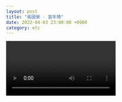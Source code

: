 ```yaml
---
layout: post
title: "張國榮 - 當年情"
date: 2022-04-03 23:00:00 +0900
category: etc
---
```


<div class="video-container">
    <video id="player" class="video-js vjs-default-skin vjs-big-play-centered" data-json="/public/json/etc/張國榮 - 當年情.json"></video>
</div>

